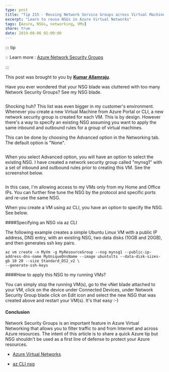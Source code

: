 ```yaml
---
type: post
title: "Tip 215 - Reusing Network Service Groups across Virtual Machines"
excerpt: "Learn to reuse NSGs in Azure Virtual Networks"
tags: [Azure, NSGs, networking, VMs]
share: true
date: 2019-08-06 02:00:00
---
```



::: tip 

:bulb: Learn more : [Azure Network Security Groups](https://docs.microsoft.com/en-us/azure/virtual-network/manage-network-security-group/?WT.mc_id=docs-azuredevtips-micrum)

:::

This post was brought to you by **[Kumar Allamraju](https://twitter.com/kumarallamraju)**. 
 
Have you ever wondered that your NSG blade was cluttered with too many Network Security Groups? See my NSG blade.


<img :src="$withBase('/files/file1-nsg.png')">

Shocking huh? This list was even bigger in my customer's environment. Whenever you create a new Virtual Machine from Azure Portal or CLI, a new network security group is created for each VM. This is by design. However there's a way to specify an existing NSG assuming you want to apply the same inbound and outbound rules for a group of virtual machines. 

This can be done by choosing the Advanced option in the Networking tab. The default option is "None". 

<img :src="$withBase('/files/file2-nsg.png')">

When you select Advanced option, you will have an option to select the existing NSG. I have created a network security group called "mynsg1" with a set of inbound and outbound rules prior to creating this VM. See the screenshot below. 

<img :src="$withBase('/files/file3-nsg.png')">

In this case, I'm allowing access to my VMs only from my Home and Office IPs. You can further fine tune the NSG by the protocol and specific ports and re-use the same NSG.

When you create a VM using az CLI, you have an option to specify the NSG. See below.

####Specifying an NSG via az CLI

The following example creates a simple Ubuntu Linux VM with a public IP address, DNS entry, with an existing NSG, two data disks (10GB and 20GB), and then generates ssh key pairs.
        
```
az vm create -n MyVm -g MyResourceGroup --nsg mynsg1 --public-ip-address-dns-name MyUniqueDnsName --image ubuntults --data-disk-sizes-gb 10 20 --size Standard_DS2_v2 \
--generate-ssh-keys
```

####How to apply this NSG to my running VMs?

You can simply stop the running VM(s), go to the vNet blade attached to your VM, click on the device under Connected Devices, under Network Security Group blade click on Edit icon and select the new NSG that was created above and restart your VM(s). It's that easy :-)

#### Conclusion

Network Security Groups is an important feature in Azure Virtual Networking that allows you to filter traffic to and from Internet and across Azure resources. The intent of this article is to share a quick Azure tip but NSG shouldn't be used as a first line of defense to protect your Azure resources.


* [Azure Virtual Networks](https://docs.microsoft.com/en-us/azure/virtual-network/virtual-network-vnet-plan-design-arm/?WT.mc_id=docs-azuredevtips-micrum)

* [az CLI nsg](https://docs.microsoft.com/en-us/cli/azure/network/nsg?view=azure-cli-latest/?WT.mc_id=docs-azuredevtips-micrum)








